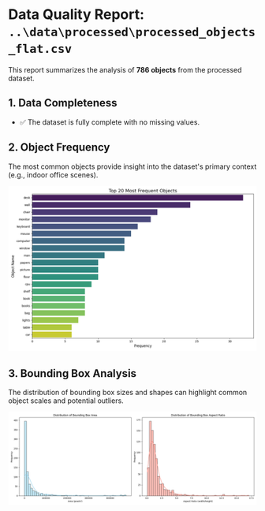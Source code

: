 # Data Quality Report: `..\data\processed\processed_objects_flat.csv`

This report summarizes the analysis of **786 objects** from the processed dataset.

## 1. Data Completeness

- ✅ The dataset is fully complete with no missing values.

## 2. Object Frequency

The most common objects provide insight into the dataset's primary context (e.g., indoor office scenes).

![Object Frequency Plot](object_frequency.png)

## 3. Bounding Box Analysis

The distribution of bounding box sizes and shapes can highlight common object scales and potential outliers.

![BBox Distributions Plot](bbox_distributions.png)
